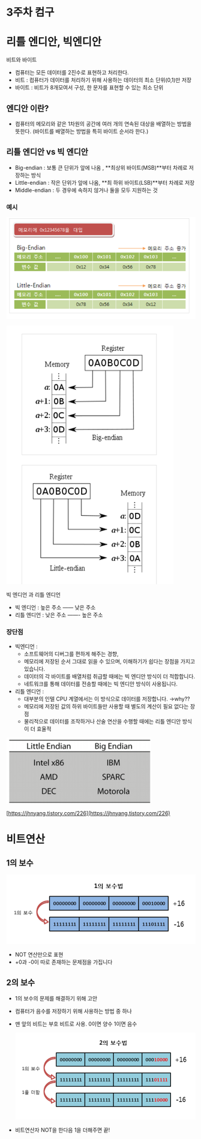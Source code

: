 # 3주차 컴구

# 리틀 엔디안, 빅엔디안

비트와 바이트 

- 컴퓨터는 모든 데이터를 2진수로 표현하고 처리한다.
- 비트 : 컴퓨터가 데이터를 처리하기 위해 사용하는 데이터의 최소 단위(0,1)만 저장
- 바이트 : 비트가 8개모여서 구성, 한 문자를 표현할 수 있는 최소 단위

## 엔디안 이란?

- 컴퓨터의 메모리와 같은 1차원의 공간에 여러 개의 연속된 대상을 배열하는 방법을 뜻한다. (바이트를 배열하는 방법을 특히 바이트 순서라 한다.)

## 리틀 엔디안 vs 빅 엔디안

- Big-endian : 보통 큰 단위가 앞에 나옴 , **최상위 바이트(MSB)**부터 차례로 저장하는 방식
- Little-endian : 작은 단위가 앞에 나옴, **최 하위 바이트(LSB)**부터 차례로 저장
- Middle-endian : 두 경우에 속하지 않거나 둘을 모두 지원하는 것

### 예시

![3%E1%84%8C%E1%85%AE%E1%84%8E%E1%85%A1%20%E1%84%8F%E1%85%A5%E1%86%B7%E1%84%80%E1%85%AE%204f7e9f52d30e4b02988681fac3ae8d38/Untitled.png](./computer/Untitled.png)

![3%E1%84%8C%E1%85%AE%E1%84%8E%E1%85%A1%20%E1%84%8F%E1%85%A5%E1%86%B7%E1%84%80%E1%85%AE%204f7e9f52d30e4b02988681fac3ae8d38/Untitled%201.png](./computer/Untitled%201.png)

빅 엔디언 과 리틀 엔디언

- 빅 엔디언 : 높은 주소 —— 낮은 주소
- 리틀 엔디언 : 낮은 주소 ——- 높은 주소

### 장단점

- 빅엔디언 :
    - 소프트웨어의 디버그를 편하게 해주는 경향,
    - 메모리에 저장된 순서 그대로 읽을 수 있으며, 이해하기가 쉽다는 장점을 가지고 있습니다.
    - 데이터의 각 바이트를 배열처럼 취급할 때에는 빅 엔디안 방식이 더 적합합니다.
    - 네트워크를 통해 데이터를 전송할 때에는 빅 엔디안 방식이 사용됩니다.
- 리틀 엔디언 :
    - 대부분의 인텔 CPU 계열에서는 이 방식으로 데이터를 저장합니다. →why??
    - 메모리에 저장된 값의 하위 바이트들만 사용할 때 별도의 계산이 필요 없다는 장점
    - 물리적으로 데이터를 조작하거나 산술 연산을 수행할 때에는 리틀 엔디안 방식이 더 효율적

![3%E1%84%8C%E1%85%AE%E1%84%8E%E1%85%A1%20%E1%84%8F%E1%85%A5%E1%86%B7%E1%84%80%E1%85%AE%204f7e9f52d30e4b02988681fac3ae8d38/Untitled%202.png](./computer/Untitled%202.png)

[https://jhnyang.tistory.com/226](https://jhnyang.tistory.com/226)

# 비트연산

## 1의 보수

![3%E1%84%8C%E1%85%AE%E1%84%8E%E1%85%A1%20%E1%84%8F%E1%85%A5%E1%86%B7%E1%84%80%E1%85%AE%204f7e9f52d30e4b02988681fac3ae8d38/Untitled%203.png](./computer/Untitled%203.png)

- NOT 연산만으로 표현
- +0과 -0이 따로 존재하는 문제점을 가집니다

## 2의 보수

- 1의 보수의 문제를 해결하기 위해 고안
- 컴퓨터가 음수를 저장하기 위해 사용하는 방법 중 하나
- 맨 앞의 비트는 부호 비트로 사용. 0이면 양수 1이면 음수

    ![3%E1%84%8C%E1%85%AE%E1%84%8E%E1%85%A1%20%E1%84%8F%E1%85%A5%E1%86%B7%E1%84%80%E1%85%AE%204f7e9f52d30e4b02988681fac3ae8d38/Untitled%204.png](./computer/Untitled%204.png)

- 비트연산자 NOT을 한다음 1을 더해주면 끝!